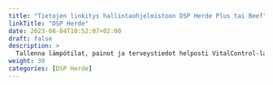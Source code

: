 ```yaml
---
title: "Tietojen linkitys hallintaohjelmistoon DSP Herde Plus tai Beef"
linkTitle: "DSP Herde"
date: 2023-08-04T10:52:07+02:00
draft: false
description: >
  Tallenna lämpötilat, painot ja terveystiedot helposti VitalControl-laitteella ja tuo tallennetut tiedot *Herde*-ohjelmistoon.
weight: 30
categories: [DSP Herde]
---
```


